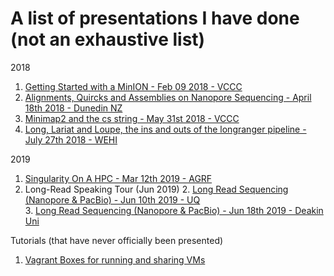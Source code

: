 # A list of presentations I have done (not an exhaustive list)

2018
1. [Getting Started with a MinION - Feb 09 2018 - VCCC](Getting_Started_with_a_MinION/Getting_Started_with_a_MinION.html)
2. [Alignments, Quircks and Assemblies on Nanopore Sequencing - April 18th 2018 - Dunedin NZ](nanopore_dunedin/nanopore_dunedin.html)
3. [Minimap2 and the cs string - May 31st 2018 - VCCC](PeterMac_CSSTRING_2018/PeterMac_CS_string_2018.html)
4. [Long, Lariat and Loupe, the ins and outs of the longranger pipeline - July 27th 2018 - WEHI](linked_reads/linked_reads.html)

2019
1. [Singularity On A HPC - Mar 12th 2019 - AGRF](HPC_and_Singularity/HPC_Singularity_Presentation.html)  
2. Long-Read Speaking Tour (Jun 2019)
      2. [Long Read Sequencing (Nanopore & PacBio) - Jun 10th 2019 - UQ](Long_Reads_QLD/Long_Reads_QLD.html)  
      3. [Long Read Sequencing (Nanopore & PacBio) - Jun 18th 2019 - Deakin Uni](Long_Reads_Geelong/Long_Reads_Geelong.html)

Tutorials (that have never officially been presented)
1. [Vagrant Boxes for running and sharing VMs](Creating_A_Vagrant_Box/Creating_A_Vagrant_Box.html)
